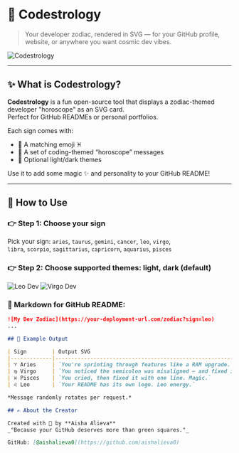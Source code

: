 # 🔮 Codestrology

> Your developer zodiac, rendered in SVG — for your GitHub profile, website, or anywhere you want cosmic dev vibes.

![Codestrology](https://your-deployment-url.com/zodiac?sign=leo)

---

## ✨ What is Codestrology?

**Codestrology** is a fun open-source tool that displays a zodiac-themed developer "horoscope" as an SVG card.  
Perfect for GitHub READMEs or personal portfolios.

Each sign comes with:
- 🔭 A matching emoji ♓
- 🧠 A set of coding-themed “horoscope” messages
- 🎨 Optional light/dark themes

Use it to add some magic ✨ and personality to your GitHub README!

---

## 💫 How to Use

### 👉 Step 1: Choose your sign

Pick your sign:
`aries`, `taurus`, `gemini`, `cancer`, `leo`, `virgo`,  
`libra`, `scorpio`, `sagittarius`, `capricorn`, `aquarius`, `pisces`

### 👉 Step 2: Choose supported themes: light, dark (default)
![Leo Dev](https://your-deployment-url.com/zodiac?sign=leo&theme=light)
![Virgo Dev](https://your-deployment-url.com/zodiac?sign=virgo&theme=dark)

### 🔗 Markdown for GitHub README:

```md
![My Dev Zodiac](https://your-deployment-url.com/zodiac?sign=leo)
...

## 🧪 Example Output

| Sign        | Output SVG                                                                 |
|-------------|-----------------------------------------------------------------------------|
| ♈ Aries     | `You're sprinting through features like a RAM upgrade.`                   |
| ♍ Virgo     | `You noticed the semicolon was misaligned — and fixed it.`                |
| ♓ Pisces    | `You cried, then fixed it with one line. Magic.`                          |
| ♌ Leo       | `Your README has its own logo. Leo energy.`                               |

*Message randomly rotates per request.*

## ✍️ About the Creator

Created with 💖 by **Aisha Alieva**  
_"Because your GitHub deserves more than green squares."_

GitHub: [@aishalieva0](https://github.com/aishalieva0)

